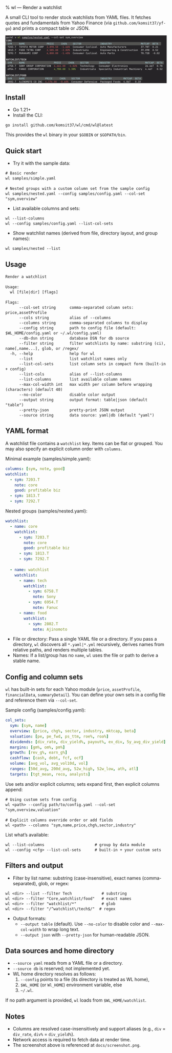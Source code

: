 % wl — Render a watchlist

A small CLI tool to render stock watchlists from YAML files. It fetches quotes and fundamentals from Yahoo Finance (via `github.com/komsit37/yf-go`) and prints a compact table or JSON.

![Screenshot](refs/screenshot.png)

## Install

- Go 1.21+
- Install the CLI:

```
go install github.com/komsit37/wl/cmd/wl@latest
```

This provides the `wl` binary in your `$GOBIN` or `$GOPATH/bin`.

## Quick start

- Try it with the sample data:

```
# Basic render
wl samples/simple.yaml

# Nested groups with a custom column set from the sample config
wl samples/nested.yaml --config samples/config.yaml --col-set "sym,overview"
```

- List available columns and sets:

```
wl --list-columns
wl --config samples/config.yaml --list-col-sets
```

- Show watchlist names (derived from file, directory layout, and group names):

```
wl samples/nested --list
```

## Usage

```
Render a watchlist

Usage:
  wl [file|dir] [flags]

Flags:
      --col-set string      comma-separated column sets: price,assetProfile
      --cols string         alias of --columns
      --columns string      comma-separated columns to display
      --config string       path to config file (default: $WL_HOME/config.yaml or ~/.wl/config.yaml)
      --db-dsn string       database DSN for db source
      --filter string       filter watchlists by name: substring (ci), name[,name...], glob, or /regex/
  -h, --help                help for wl
      --list                list watchlist names only
      --list-col-sets       list column sets in compact form (built-in + config)
      --list-cols           alias of --list-columns
      --list-columns        list available column names
      --max-col-width int   max width per column before wrapping (characters) (default 40)
      --no-color            disable color output
      --output string       output format: table|json (default "table")
      --pretty-json         pretty-print JSON output
      --source string       data source: yaml|db (default "yaml")
```

## YAML format

A watchlist file contains a `watchlist` key. Items can be flat or grouped. You may also specify an explicit column order with `columns`.

Minimal example (samples/simple.yaml):

```yaml
columns: [sym, note, good]
watchlist:
  - sym: 7203.T
    note: core
    good: profitable biz
  - sym: 1813.T
  - sym: 7292.T
```

Nested groups (samples/nested.yaml):

```yaml
watchlist:
  - name: core
    watchlist:
      - sym: 7203.T
        note: core
        good: profitable biz
      - sym: 1813.T
      - sym: 7292.T

  - name: watchlist
    watchlist:
      - name: tech
        watchlist:
          - sym: 6758.T
            note: Sony
          - sym: 6954.T
            note: Fanuc
      - name: food
        watchlist:
          - sym: 2802.T
            note: Ajinomoto
```

- File or directory: Pass a single YAML file or a directory. If you pass a directory, `wl` discovers all `*.yaml|*.yml` recursively, derives names from relative paths, and renders multiple tables.
- Names: If a list/group has no `name`, `wl` uses the file or path to derive a stable name.

## Config and column sets

`wl` has built-in sets for each Yahoo module (`price`, `assetProfile`, `financialData`, `summaryDetail`). You can define your own sets in a config file and reference them via `--col-set`.

Sample config (samples/config.yaml):

```yaml
col_sets:
  sym: [sym, name]
  overview: [price, chg%, sector, industry, mktcap, beta]
  valuation: [pe, pe_fwd, ps_ttm, roe%, roa%]
  dividends: [div_rate, div_yield%, payout%, ex_div, 5y_avg_div_yield]
  margins: [gm%, om%, pm%]
  growth: [rev_g%, earn_g%]
  cashflow: [cash, debt, fcf, ocf]
  volume: [avg_vol, avg_vol10d, vol]
  ranges: [50d_avg, 200d_avg, 52w_high, 52w_low, ath, atl]
  targets: [tgt_mean, reco, analysts]
```

Use sets and/or explicit columns; sets expand first, then explicit columns append:

```
# Using custom sets from config
wl <path> --config path/to/config.yaml --col-set "sym,overview,valuation"

# Explicit columns override order or add fields
wl <path> --columns "sym,name,price,chg%,sector,industry"
```

List what’s available:

```
wl --list-columns                      # group by data module
wl --config <cfg> --list-col-sets      # built-in + your custom sets
```

## Filters and output

- Filter by list name: substring (case-insensitive), exact names (comma-separated), glob, or regex:

```
wl <dir> --list --filter Tech             # substring
wl <dir> --filter "Core,watchlist/food"   # exact names
wl <dir> --filter "watchlist/*"           # glob
wl <dir> --filter "/^watchlist\/tech$/"  # regex
```

- Output formats:
  - `--output table` (default). Use `--no-color` to disable color and `--max-col-width` to wrap long text.
  - `--output json` with `--pretty-json` for human-readable JSON.

## Data sources and home directory

- `--source yaml` reads from a YAML file or a directory.
- `--source db` is reserved; not implemented yet.
- WL home directory resolves as follows:
  1) `--config` points to a file (its directory is treated as WL home),
  2) `$WL_HOME` (or `Wl_HOME`) environment variable, else
  3) `~/.wl`.

If no path argument is provided, `wl` loads from `$WL_HOME/watchlist`.

## Notes

- Columns are resolved case-insensitively and support aliases (e.g., `div` = `div_rate`, `div%` = `div_yield%`).
- Network access is required to fetch data at render time.
- The screenshot above is referenced at `docs/screenshot.png`.

